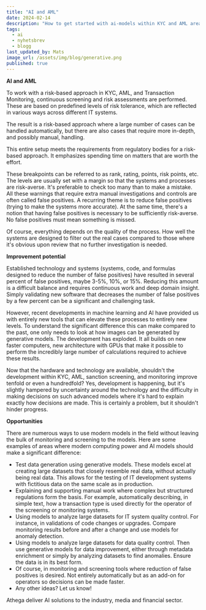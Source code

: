 ```yaml
---
title: "AI and AML"
date: 2024-02-14
description: "How to get started with ai-models within KYC and AML area"
tags:
  - ai
  - nyhetsbrev
  - blogg
last_updated_by: Mats
image_url: /assets/img/blog/generative.png
published: true
---
```


**AI and AML**

To work with a risk-based approach in KYC, AML, and Transaction Monitoring, continuous screening and risk assessments are performed. These are based on predefined levels of risk tolerance, which are reflected in various ways across different IT systems.

The result is a risk-based approach where a large number of cases can be handled automatically, but there are also cases that require more in-depth, and possibly manual, handling.

This entire setup meets the requirements from regulatory bodies for a risk-based approach. It emphasizes spending time on matters that are worth the effort.

These breakpoints can be referred to as rank, rating, points, risk points, etc. The levels are usually set with a margin so that the systems and processes are risk-averse. It's preferable to check too many than to make a mistake. All these warnings that require extra manual investigations and controls are often called false positives. A recurring theme is to reduce false positives (trying to make the systems more accurate). At the same time, there's a notion that having false positives is necessary to be sufficiently risk-averse. No false positives must mean something is missed.

Of course, everything depends on the quality of the process. How well the systems are designed to filter out the real cases compared to those where it's obvious upon review that no further investigation is needed.

**Improvement potential**

Established technology and systems (systems, code, and formulas designed to reduce the number of false positives) have resulted in several percent of false positives, maybe 3-5%, 10%, or 15%. Reducing this amount is a difficult balance and requires continuous work and deep domain insight. Simply validating new software that decreases the number of false positives by a few percent can be a significant and challenging task.

However, recent developments in machine learning and AI have provided us with entirely new tools that can elevate these processes to entirely new levels. To understand the significant difference this can make compared to the past, one only needs to look at how images can be generated by generative models. The development has exploded. It all builds on new faster computers, new architecture with GPUs that make it possible to perform the incredibly large number of calculations required to achieve these results.

Now that the hardware and technology are available, shouldn't the development within KYC, AML, sanction screening, and monitoring improve tenfold or even a hundredfold? Yes, development is happening, but it's slightly hampered by uncertainty around the technology and the difficulty in making decisions on such advanced models where it's hard to explain exactly how decisions are made. This is certainly a problem, but it shouldn't hinder progress.

**Opportunities**

There are numerous ways to use modern models in the field without leaving the bulk of monitoring and screening to the models. Here are some examples of areas where modern computing power and AI models should make a significant difference:

- Test data generation using generative models. These models excel at creating large datasets that closely resemble real data, without actually being real data. This allows for the testing of IT development systems with fictitious data on the same scale as in production. 
- Explaining and supporting manual work where complex but structured regulations form the basis. For example, automatically describing, in simple text, how a transaction type is used directly for the operator of the screening or monitoring systems.
- Using models to analyze large datasets for IT system quality control. For instance, in validations of code changes or upgrades. Compare monitoring results before and after a change and use models for anomaly detection.
- Using models to analyze large datasets for data quality control. Then use generative models for data improvement, either through metadata enrichment or simply by analyzing datasets to find anomalies. Ensure the data is in its best form.
- Of course, in monitoring and screening tools where reduction of false positives is desired. Not entirely automatically but as an add-on for operators so decisions can be made faster.
- Any other ideas? Let us know!

Athega deliver AI solutions to the industry, media and financial sector.
